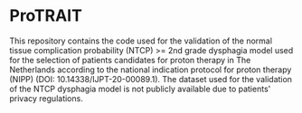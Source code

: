 # ProTRAIT
This repository contains the code used for the validation of the normal tissue complication probability (NTCP) >= 2nd grade dysphagia model used for the selection of patients candidates for proton therapy in The Netherlands according to the national indication protocol for proton therapy (NIPP) (DOI: 10.14338/IJPT-20-00089.1). The dataset used for the validation of the NTCP dysphagia model is not publicly available due to patients' privacy regulations.
